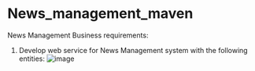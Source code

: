 # News_management_maven
News Management 
Business requirements:  
 1. Develop web service for News Management system with the following entities: 
![image](https://github.com/Alexey-99/News_management_maven/assets/96728779/47f7bbe7-c57a-4c2a-817f-316f19cbb9fc)
